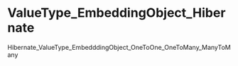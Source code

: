 # ValueType_EmbeddingObject_Hibernate
Hibernate_ValueType_EmbedddingObject_OneToOne_OneToMany_ManyToMany
